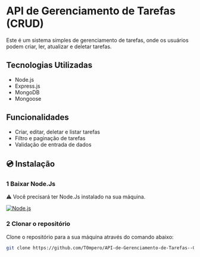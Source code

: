 # API de Gerenciamento de Tarefas (CRUD)
 Este é um sistema simples de gerenciamento de tarefas, onde os usuários podem criar, ler, atualizar e deletar tarefas. 

## Tecnologias Utilizadas

- Node.js
- Express.js
- MongoDB
- Mongoose


## Funcionalidades

- Criar, editar, deletar e listar tarefas
- Filtro e paginação de tarefas
- Validação de entrada de dados

## 💿 Instalação

### 1 Baixar Node.Js
⚠️ Você precisará ter Node.Js instalado na sua máquina.
<div>
 <a href="https://nodejs.org/pt">
<img align="center" alt="Node.js" src="https://img.shields.io/badge/Node.js-43853D?style=for-the-badge&logo=node.js&logoColor=white" />
 </a>
</div>

### 2 Clonar o repositório
 Clone o repositório para a sua máquina através do comando abaixo:

   ```bash
   git clone https://github.com/T0mpero/API-de-Gerenciamento-de-Tarefas--CRUD-.git
   ```
